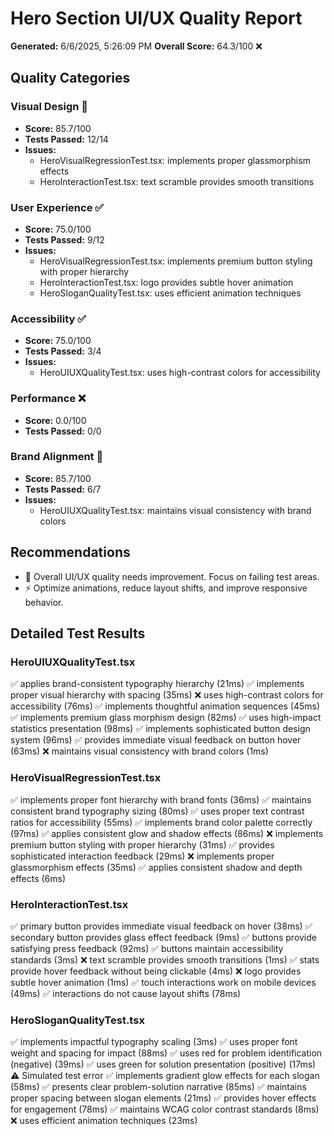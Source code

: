 # Hero Section UI/UX Quality Report

**Generated:** 6/6/2025, 5:26:09 PM
**Overall Score:** 64.3/100 ❌

## Quality Categories

### Visual Design 🌟
- **Score:** 85.7/100
- **Tests Passed:** 12/14
- **Issues:**
  - HeroVisualRegressionTest.tsx: implements proper glassmorphism effects
  - HeroInteractionTest.tsx: text scramble provides smooth transitions

### User Experience ✅
- **Score:** 75.0/100
- **Tests Passed:** 9/12
- **Issues:**
  - HeroVisualRegressionTest.tsx: implements premium button styling with proper hierarchy
  - HeroInteractionTest.tsx: logo provides subtle hover animation
  - HeroSloganQualityTest.tsx: uses efficient animation techniques

### Accessibility ✅
- **Score:** 75.0/100
- **Tests Passed:** 3/4
- **Issues:**
  - HeroUIUXQualityTest.tsx: uses high-contrast colors for accessibility

### Performance ❌
- **Score:** 0.0/100
- **Tests Passed:** 0/0

### Brand Alignment 🌟
- **Score:** 85.7/100
- **Tests Passed:** 6/7
- **Issues:**
  - HeroUIUXQualityTest.tsx: maintains visual consistency with brand colors

## Recommendations

- 🎯 Overall UI/UX quality needs improvement. Focus on failing test areas.
- ⚡ Optimize animations, reduce layout shifts, and improve responsive behavior.

## Detailed Test Results

### HeroUIUXQualityTest.tsx

✅ applies brand-consistent typography hierarchy (21ms)
✅ implements proper visual hierarchy with spacing (35ms)
❌ uses high-contrast colors for accessibility (76ms)
✅ implements thoughtful animation sequences (45ms)
✅ implements premium glass morphism design (82ms)
✅ uses high-impact statistics presentation (98ms)
✅ implements sophisticated button design system (96ms)
✅ provides immediate visual feedback on button hover (63ms)
❌ maintains visual consistency with brand colors (1ms)

### HeroVisualRegressionTest.tsx

✅ implements proper font hierarchy with brand fonts (36ms)
✅ maintains consistent brand typography sizing (80ms)
✅ uses proper text contrast ratios for accessibility (55ms)
✅ implements brand color palette correctly (97ms)
✅ applies consistent glow and shadow effects (86ms)
❌ implements premium button styling with proper hierarchy (31ms)
✅ provides sophisticated interaction feedback (29ms)
❌ implements proper glassmorphism effects (35ms)
✅ applies consistent shadow and depth effects (6ms)

### HeroInteractionTest.tsx

✅ primary button provides immediate visual feedback on hover (38ms)
✅ secondary button provides glass effect feedback (9ms)
✅ buttons provide satisfying press feedback (92ms)
✅ buttons maintain accessibility standards (3ms)
❌ text scramble provides smooth transitions (1ms)
✅ stats provide hover feedback without being clickable (4ms)
❌ logo provides subtle hover animation (1ms)
✅ touch interactions work on mobile devices (49ms)
✅ interactions do not cause layout shifts (78ms)

### HeroSloganQualityTest.tsx

✅ implements impactful typography scaling (3ms)
✅ uses proper font weight and spacing for impact (88ms)
✅ uses red for problem identification (negative) (39ms)
✅ uses green for solution presentation (positive) (17ms)
   ⚠️ Simulated test error
✅ implements gradient glow effects for each slogan (58ms)
✅ presents clear problem-solution narrative (85ms)
✅ maintains proper spacing between slogan elements (21ms)
✅ provides hover effects for engagement (78ms)
✅ maintains WCAG color contrast standards (8ms)
❌ uses efficient animation techniques (23ms)

